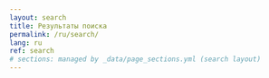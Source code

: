```yaml
---
layout: search
title: Результаты поиска
permalink: /ru/search/
lang: ru
ref: search
# sections: managed by _data/page_sections.yml (search layout)
---
```

